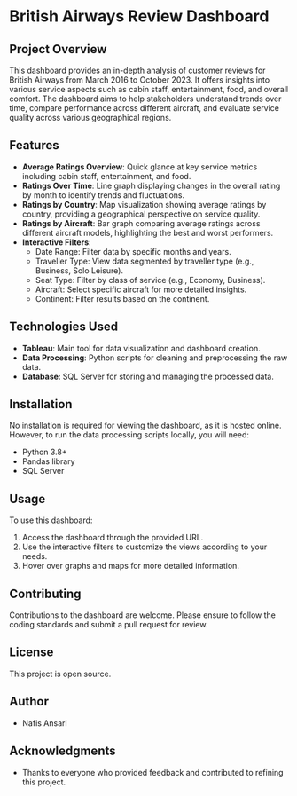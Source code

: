 # British Airways Review Dashboard 

## Project Overview
This dashboard provides an in-depth analysis of customer reviews for British Airways from March 2016 to October 2023. It offers insights into various service aspects such as cabin staff, entertainment, food, and overall comfort. The dashboard aims to help stakeholders understand trends over time, compare performance across different aircraft, and evaluate service quality across various geographical regions.

## Features
- **Average Ratings Overview**: Quick glance at key service metrics including cabin staff, entertainment, and food.
- **Ratings Over Time**: Line graph displaying changes in the overall rating by month to identify trends and fluctuations.
- **Ratings by Country**: Map visualization showing average ratings by country, providing a geographical perspective on service quality.
- **Ratings by Aircraft**: Bar graph comparing average ratings across different aircraft models, highlighting the best and worst performers.
- **Interactive Filters**:
  - Date Range: Filter data by specific months and years.
  - Traveller Type: View data segmented by traveller type (e.g., Business, Solo Leisure).
  - Seat Type: Filter by class of service (e.g., Economy, Business).
  - Aircraft: Select specific aircraft for more detailed insights.
  - Continent: Filter results based on the continent.

## Technologies Used
- **Tableau**: Main tool for data visualization and dashboard creation.
- **Data Processing**: Python scripts for cleaning and preprocessing the raw data.
- **Database**: SQL Server for storing and managing the processed data.

## Installation
No installation is required for viewing the dashboard, as it is hosted online. However, to run the data processing scripts locally, you will need:
- Python 3.8+
- Pandas library
- SQL Server

## Usage
To use this dashboard:
1. Access the dashboard through the provided URL.
2. Use the interactive filters to customize the views according to your needs.
3. Hover over graphs and maps for more detailed information.

## Contributing
Contributions to the dashboard are welcome. Please ensure to follow the coding standards and submit a pull request for review.

## License
This project is open source.

## Author
- Nafis Ansari

## Acknowledgments
- Thanks to everyone who provided feedback and contributed to refining this project.
